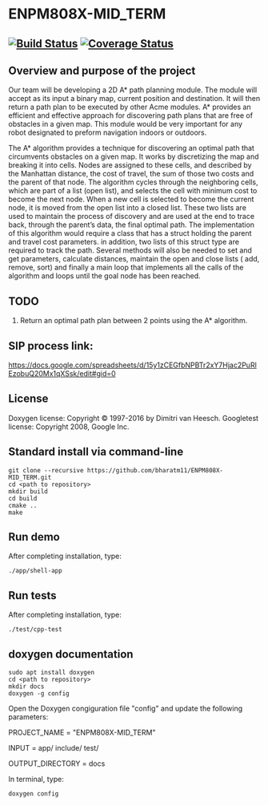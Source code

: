 # ENPM808X-MID_TERM

[![Build Status](https://travis-ci.org/bharatm11/ENPM808X-MID_TERM.svg?branch=master)](https://travis-ci.org/bharatm11/ENPM808X-MID_TERM)
[![Coverage Status](https://coveralls.io/repos/github/bharatm11/ENPM808X-MID_TERM/badge.svg?branch=master)](https://coveralls.io/github/bharatm11/ENPM808X-MID_TERM?branch=master)
---

## Overview and purpose of the project 

Our team will be developing a 2D A* path planning module. The module will accept
as its input a binary map, current position and destination. It will then return a path
plan to be executed by other Acme modules. A* provides an efficient and effective
approach for discovering path plans that are free of obstacles in a given map. This
module would be very important for any robot designated to preform navigation
indoors or outdoors. 

The A* algorithm provides a technique for discovering an optimal path that
circumvents obstacles on a given map. It works by discretizing the map and
breaking it into cells. Nodes are assigned to these cells, and described by the
Manhattan distance, the cost of travel, the sum of those two costs and the parent of
that node. The algorithm cycles through the neighboring cells, which are part of a
list (open list), and selects the cell with minimum cost to become the next node.
When a new cell is selected to become the current node, it is moved from the open
list into a closed list. These two lists are used to maintain the process of discovery 
and are used at the end to trace back, through the parent’s data, the final optimal
path.
The implementation of this algorithm would require a class that has a struct holding
the parent and travel cost parameters. in addition, two lists of this struct type are
required to track the path. Several methods will also be needed to set and get
parameters, calculate distances, maintain the open and close lists ( add, remove,
sort) and finally a main loop that implements all the calls of the algorithm and loops
until the goal node has been reached.

## TODO
1. Return an optimal path plan between 2 points using the A* algorithm.

## SIP process link:

https://docs.google.com/spreadsheets/d/15y1zCEGfbNPBTr2xY7Hjac2PuRlEzobuQ20Mx1qXSsk/edit#gid=0

## License 

Doxygen license: Copyright © 1997-2016 by Dimitri van Heesch.
Googletest license: Copyright 2008, Google Inc.


## Standard install via command-line
```
git clone --recursive https://github.com/bharatm11/ENPM808X-MID_TERM.git
cd <path to repository>
mkdir build
cd build
cmake ..
make

```
## Run demo

After completing installation, type:
```
./app/shell-app
```
## Run tests

After completing installation, type:
```
./test/cpp-test
```

## doxygen documentation
```
sudo apt install doxygen
cd <path to repository>
mkdir docs
doxygen -g config
```
Open the Doxygen congiguration file "config" and update the following parameters:

PROJECT_NAME           = "ENPM808X-MID_TERM"

INPUT                  = app/ include/ test/

OUTPUT_DIRECTORY       = docs

In terminal, type:
```
doxygen config
```


